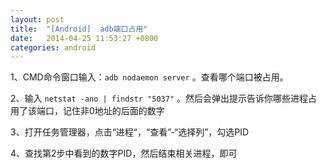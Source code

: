 ```yaml
---
layout: post
title:  "[Android]	adb端口占用"
date:   2014-04-25 11:53:27 +0800
categories: android
---
```



1、CMD命令窗口输入：`adb nodaemon server` 。查看哪个端口被占用。


2、输入 `netstat -ano | findstr "5037"` 。然后会弹出提示告诉你哪些进程占用了该端口，记住非0地址的后面的数字


3、打开任务管理器，点击“进程“，“查看”-“选择列”，勾选PID


4、查找第2步中看到的数字PID，然后结束相关进程，即可
